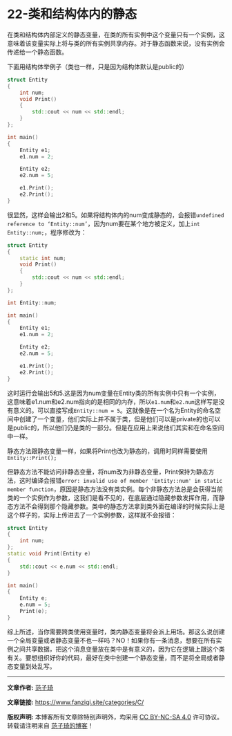 # 22-类和结构体内的静态

在类和结构体内部定义的静态变量，在类的所有实例中这个变量只有一个实例，这意味着该变量实际上将与类的所有实例共享内存。对于静态函数来说，没有实例会传递给一个静态函数。

下面用结构体举例子（类也一样，只是因为结构体默认是public的）

```cpp
struct Entity
{
	int num;
	void Print()
	{
		std::cout << num << std::endl;
	}
};

int main()
{
	Entity e1;
	e1.num = 2;

	Entity e2;
	e2.num = 5;

	e1.Print();
	e2.Print();
}
```

很显然，这样会输出2和5。如果将结构体内的num变成静态的，会报错`undefined reference to ‘Entity::num’`，因为num要在某个地方被定义，加上`int Entity::num;`，程序修改为：

```cpp
struct Entity
{
	static int num;
	void Print()
	{
		std::cout << num << std::endl;
	}
};

int Entity::num;

int main()
{
	Entity e1;
	e1.num = 2;

	Entity e2;
	e2.num = 5;

	e1.Print();
	e2.Print();
}
```

这时运行会输出5和5.这是因为num变量在Entity类的所有实例中只有一个实例，这意味着e1.num和e2.num指向的是相同的内存，所以`e1.num`和`e2.num`这样写是没有意义的。可以直接写成`Entity::num = 5`。这就像是在一个名为Entity的命名空间中创建了一个变量，他们实际上并不属于类，但是他们可以是private的也可以是public的，所以他们仍是类的一部分。但是在应用上来说他们其实和在命名空间中一样。

静态方法跟静态变量一样，如果将Print也改为静态的，调用时同样需要使用`Entity::Print();`

但静态方法不能访问非静态变量，将num改为非静态变量，Print保持为静态方法，这时编译会报错`error: invalid use of member 'Entity::num' in static member function`，原因是静态方法没有类实例。每个非静态方法总是会获得当前类的一个实例作为参数，这我们是看不见的，在底层通过隐藏参数发挥作用，而静态方法不会得到那个隐藏参数。类中的静态方法拿到类外面在编译的时候实际上是这个样子的，实际上传进去了一个实例参数，这样就不会报错：

```cpp
struct Entity
{
	int num;
};
static void Print(Entity e)
{
	std::cout << e.num << std::endl;
}

int main()
{
	Entity e;
	e.num = 5;
	Print(e);
}
```

综上所述，当你需要跨类使用变量时，类内静态变量将会派上用场。那这么说创建一个全局变量或者静态变量不也一样吗？NO！如果你有一条消息，想要在所有实例之间共享数据，把这个消息变量放在类中是有意义的，因为它在逻辑上跟这个类有关。要想组织好你的代码，最好在类中创建一个静态变量，而不是将全局或者静态变量到处乱写。

------

**文章作者:** [范子琦](https://github.com/fan-ziqi)

**文章链接:** https://www.fanziqi.site/categories/C/

**版权声明:** 本博客所有文章除特别声明外，均采用 [CC BY-NC-SA 4.0](https://creativecommons.org/licenses/by-nc-sa/4.0/) 许可协议。转载请注明来自 [范子琦的博客](http://www.fanziqi.site/)！